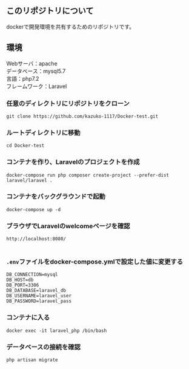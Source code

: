 ## このリポジトリについて
dockerで開発環境を共有するためのリポジトリです。

## 環境
Webサーバ：apache  
データベース：mysql5.7  
言語：php7.2  
フレームワーク：Laravel  

### 任意のディレクトリにリポジトリをクローン
```
git clone https://github.com/kazuko-1117/Docker-test.git
```

### ルートディレクトリに移動
```console
cd Docker-test
```
### コンテナを作り、Laravelのプロジェクトを作成
```console
docker-compose run php composer create-project --prefer-dist laravel/laravel .
```
### コンテナをバックグラウンドで起動
```console
docker-compose up -d
```
### ブラウザでLaravelのwelcomeページを確認
`http://localhost:8080/`
<br />
<br />
### `.env`ファイルをdocker-compose.ymlで設定した値に変更する
```
DB_CONNECTION=mysql
DB_HOST=db
DB_PORT=3306
DB_DATABASE=laravel_db
DB_USERNAME=laravel_user
DB_PASSWORD=laravel_pass
```

### コンテナに入る
```console
docker exec -it laravel_php /bin/bash
```
### データベースの接続を確認
```console
php artisan migrate
```







